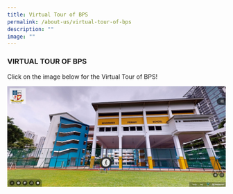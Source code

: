 ```yaml
---
title: Virtual Tour of BPS
permalink: /about-us/virtual-tour-of-bps
description: ""
image: ""
---
```

### VIRTUAL TOUR OF BPS

Click on the image below for the Virtual Tour of BPS!

<a href="https://3d.vthere.sg/tour/bps">
	<img src="/images/BPS_VT1.jpg"/>
</a>